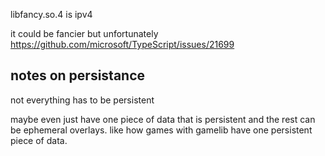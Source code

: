 libfancy.so.4 is ipv4

it could be fancier but unfortunately https://github.com/microsoft/TypeScript/issues/21699

## notes on persistance

not everything has to be persistent

maybe even just have one piece of data that is persistent and the rest can be
ephemeral overlays. like how games with gamelib have one persistent piece of data.